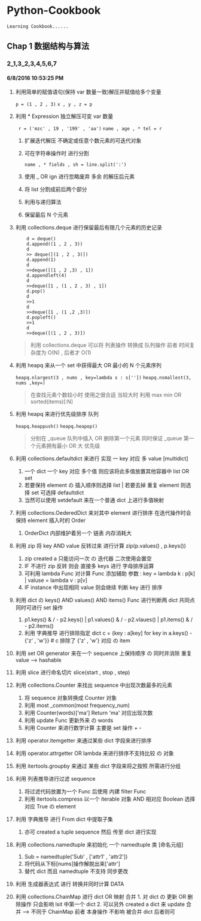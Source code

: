 ﻿# Python-Cookbook #
``Learning Cookbook......``
## Chap 1 数据结构与算法 ##
### 2_1,3_2,3,4,5,6,7 ###
#### 6/8/2016 10:53:25 PM  ####
1. 利用简单的赋值语句(保持 var 数量一致)解压并赋值给多个变量

	`p = (1 , 2 , 3)`
	 `x , y , z = p`
	 
2. 利用 * Expression 独立解压可变 var 数量

	` r = ('mzc' , 19 , '199' , 'aa')`
	`name , age , * tel = r`
	
	1. 扩展迭代解压 不确定或任意个数元素的可迭代对象
	2. 可在字符串操作时 进行分割
	
		`name , * fields , sh = line.split(':')`
		
	3. 使用 _ OR ign 进行忽略废弃 多余 的解压后元素
	4. 将 list 分割成前后两个部分
	5. 利用与递归算法
	6. 保留最后 N 个元素
3. 利用 collections.deque 进行保留最后有限几个元素的历史记录

	 ``` 
	     d = deque()
	     d.append((1 , 2 , 3))
	     d
	     >> deque([(1 , 2 , 3)])
	     d.append(1)
	     d
	     >>deque([(1 , 2 ,3) , 1])
	     d.appendleft(4)
	     d
	     >>deque([1 , (1 , 2 , 3) , 1])
	     d.pop()
	     d
	     >>1
	     d
	     >>deque([1 , (1 ,2 ,3)])
	     d.popleft()
	     >>1
	     d
	     >>deque([(1 , 2 , 3)])
	```
	> 利用 collections.deque 可以将 列表操作 转换成 队列操作 前者 时间复杂度为 O(N) , 后者才 O(1)

4. 利用 heapq 来从一个 set 中获得最大 OR 最小的 N 个元素序列

	`heapq.nlargest(3 , nums , key=lambda s : s[''])`
	`heapq.nsmallest(3, nums ,key=)`	
	> 在查找元素个数较小时 使用之很合适 当较大时 利用 max min OR sorted(items)[:N]

5. 利用 heapq 来进行优先级排序 队列
	
	`heapq.heappush()`
	`heapq.heapop()`
	> 分别在 _queue 队列中插入 OR 删除第一个元素 同时保证 _queue 第一个元素拥有最小 OR 大 优先级

6. 利用 collections.defaultdict 来进行 实现 一 key 对应 多 value [multidict]
	1. 一个 dict 一个 key 对应 多个值 则应该将此多值放置其他容器中 list OR set
	2. 若要保持 element の 插入顺序则选择 list | 若要去掉 重复 element 则选择 set 可选择 defaultdict
	3.  当然可以使用  setdefault 来在一个普通 dict 上进行多值映射
7. 利用 collections.OederedDict 来对其中 element 进行排序 在迭代操作时会保持 element 插入时的 Order
	1. OrderDict 内部维护着另一个 链表 内存消耗大
8. 利用 zip 将 key AND value 反转过来 进行计算 zip(p.values() , p.keys())
	1. zip created a 只能访问一次 の 迭代器 二次使用会置空
	2. IF 不进行 zip 反转 则会 直接多 keys 进行 字母排序运算
	3. 可利用 lambda Func 对计算 Func 添加辅助 参数 : key = lambda k : p[k] | valuse = lambda v : p[v]
	4.  IF instance 中出现相同 value 则会继续 判断 key 进行 排序
9.  利用 dict の keys() AND values() AND items() Func 进行判断两 dict 共同点 同时可进行 set 操作 
	1.  p1.keys() & / - p2.keys() | p1.values() & / - p2.vlaues() | p1.items() & / - p2.items()
	2.  利用 字典推导 进行排除指定 dict c = {key : a[key] for key in a.keys() - {'z' , 'w'}} # c 排除了 {'z' , 'w'} 对应 の item
10. 利用 set OR generator 来在一个 sequence 上保持顺序 の 同时并消除 重复 value --> hashable
11. 利用 slice 进行命名切片 slice(start , stop , step)
12. 利用 collections.Counter 来找出 sequence 中出现次数最多的元素
	1. 将 sequence 对象转换成 Counter 对象
	2. 利用 most _common(most frequency_num)
	3. 利用 Counter(words)['ma'] Return 'ma' 对应出现次数
	4. 利用 update Func 更新外来 の words
	5. 利用 Counter 来进行数学计算 主要是 set 操作 + - 
13. 利用 operator.itemgetter 来通过某些 dict 字段来进行排序
14. 利用 operator.attrgetter OR lambda 来进行排序不支持比较 の 对象
15. 利用 itertools.groupby 来通过 某些 dict 字段来将之按照 所需进行分组
16. 利用 列表推导进行过滤 sequence
	1. 将过滤代码放置为一个 Func 后使用 内建 filter Func
	2. 利用 itertools.compress 以一个 iterable 对象 AND 相对应 Boolean 选择 对应 True の element
17. 利用 字典推导 进行 From dict 中提取子集
	1. 亦可 created a tuple sequence 然后 传至 dict 进行实现
18. 利用 collections.namedtuple 来初始化 一个 namedtuple 类 [命名元组]
	1. Sub = namedtuple('Sub' , ['attr1' , 'attr2']) 
	2. 将代码从下标[nums]操作解脱出来['attr']
	3. 替代 dict 而且 namedtuple 不支持 同步更改
19.  利用 生成器表达式 进行 转换并同时计算 DATA 
20.  利用 collections.ChainMap 进行 dict OR 映射 合并
	1.  对 dict の 更新 OR 删除操作 只会影响 lsit 中第一个 dict
	2.  可以另外 created a dict 来 update 合并 --> 不同于 ChainMap 前者 本身操作 不影响 被合并 dict 后者则可